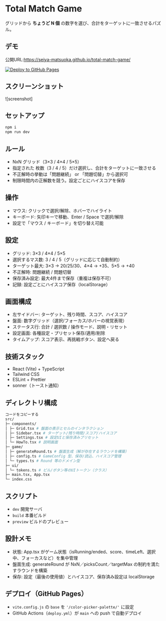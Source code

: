 # Total Match Game

グリッドから **ちょうど N 個** の数字を選び、合計をターゲットに一致させるパズル。

## デモ

公開URL:https://seiya-matsuoka.github.io/total-match-game/

[![Deploy to GitHub Pages](https://github.com/seiya-matsuoka/total-match-game/actions/workflows/deploy.yml/badge.svg?branch=main)](https://github.com/seiya-matsuoka/total-match-game/actions/workflows/deploy.yml)

## スクリーンショット

![screenshot]

## セットアップ

```bash
npm i
npm run dev
```

## ルール

- NxN グリッド（3×3 / 4×4 / 5×5）
- 指定された 枚数（3 / 4 / 5）だけ選択し、合計をターゲットに一致させる
- 不正解時の挙動は「問題継続」 or 「問題切替」から選択可
- 制限時間内の正解数を競う。設定ごとにハイスコアを保存

## 操作

- マウス: クリックで選択/解除、ホバーでハイライト
- キーボード: 矢印キーで移動、Enter / Space で選択/解除
- 設定で「マウス / キーボード」を切り替え可能

## 設定

- グリッド: 3×3 / 4×4 / 5×5
- 選択するマス数: 3 / 4 / 5（グリッドに応じて自動制約）
- ターゲット最大: 3×3 → 20/25/30、4×4 → +35、5×5 → +40
- 不正解時: 問題継続 / 問題切替
- 保存済み設定: 最大4件まで保存（重複は保存不可）
- 記録: 設定ごとにハイスコア保存（localStorage）

## 画面構成

- 左サイドバー: ターゲット、残り時間、スコア、ハイスコア
- 盤面: 数字グリッド（選択/フォーカス/ホバーの視覚表現）
- ステータス行: 合計 / 選択数 / 操作モード、説明・リセット
- 設定画面: 各種設定・プリセット保存/適用/削除
- タイムアップ: スコア表示、再挑戦ボタン、設定へ戻る

## 技術スタック

- React (Vite) + TypeScript
- Tailwind CSS
- ESLint + Prettier
- sonner（トースト通知）

## ディレクトリ構成

```bash
コードをコピーする
src/
├─ components/
│ ├─ Grid.tsx # 盤面の表示とセルのインタラクション
│ ├─ Sidebar.tsx # ターゲット/残り時間/スコア/ハイスコア
│ ├─ Settings.tsx # 設定UIと保存済みプリセット
│ └─ HowTo.tsx # 説明画面
├─ game/
│ ├─ generateRound.ts # 盤面生成（解が存在するラウンドを構築）
│ ├─ config.ts # GameConfig 型、保存/読込、ハイスコア管理
│ └─ types.ts # Round 等のドメイン型
├─ ui/
│ └─ tokens.ts # ピル/ボタン等のUIトークン（クラス）
├─ main.tsx, App.tsx
└─ index.css
```

## スクリプト

- `dev` 開発サーバ
- `build` 本番ビルド
- `preview` ビルドのプレビュー

## 設計メモ

- 状態: App.tsx がゲーム状態（isRunning/ended、score、timeLeft、選択中、フォーカスなど）を集中管理
- 盤面生成: generateRound が NxN／picksCount／targetMax の制約を満たすラウンドを構築
- 保存: 設定（最後の使用値）とハイスコア、保存済み設定は localStorage

## デプロイ（GitHub Pages）

- `vite.config.js` の `base` を `'/color-picker-palette/'` に設定
- GitHub Actions（`deploy.yml`）が `main` への push で自動デプロイ

